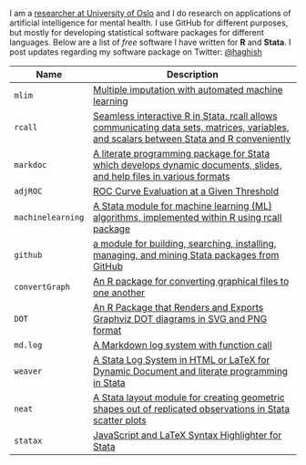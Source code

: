 I am a [researcher at University of Oslo](https://scholar.google.com/citations?user=BtsIku0AAAAJ&hl=en) and I do research on applications of artificial intelligence for mental health. I use GitHub for different purposes, but mostly for developing statistical software packages for different languages. Below are a list of _free_ software I have written for __R__ and __Stata__. I post updates regarding my software package on Twitter: [@haghish](https://twitter.com/Haghish)


| **Name**          | **Description**                                                                                                                                                              |
|-------------------|------------------------------------------------------------------------------------------------------------------------------------------------------------------------------|
| `mlim`            | [Multiple imputation with automated machine learning](https://github.com/haghish/mlim)                                                                                       |
| `rcall`           | [Seamless interactive R in Stata. rcall allows communicating data sets, matrices, variables, and scalars between Stata and R conveniently](https://github.com/haghish/rcall) |
| `markdoc`         | [A literate programming package for Stata which develops dynamic documents, slides, and help files in various formats](https://github.com/haghish/markdoc)                   |
| `adjROC`          | [ROC Curve Evaluation at a Given Threshold](https://github.com/haghish/adjROC)                                                                                               |
| `machinelearning` | [A Stata module for machine learning (ML) algorithms, implemented within R using rcall package](https://github.com/haghish/machinelearning)                                  |
| `github`          | [a module for building, searching, installing, managing, and mining Stata packages from GitHub](https://github.com/haghish/github)                                           |
| `convertGraph`    | [An R package for converting graphical files to one another](https://github.com/haghish/convertGraph)                                                                        |
| `DOT`             | [An R Package that Renders and Exports Graphviz DOT diagrams in SVG and PNG format](https://github.com/haghish/DOT)                                                          |
| `md.log`          | [A Markdown log system with function call](https://github.com/haghish/md.log)                                                                                                |
| `weaver`          | [A Stata Log System in HTML or LaTeX for Dynamic Document and literate programming in Stata](https://github.com/haghish/weaver)                                              |
| `neat`            | [A Stata layout module for creating geometric shapes out of replicated observations in Stata scatter plots](https://github.com/haghish/neat)                                 |
| `statax`          | [JavaScript and LaTeX Syntax Highlighter for Stata](https://github.com/haghish/statax)                                                                                       |
